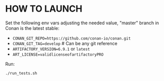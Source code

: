 

HOW TO LAUNCH
=============

Set the following env vars adjusting the needed value, "master" branch in Conan is the latest stable:

- `CONAN_GIT_REPO=https://github.com/conan-io/conan.git`
- `CONAN_GIT_TAG=develop` # Can be any git reference
- `ARTIFACTORY_VERSION=6.9.1` or `latest`
- `ART_LICENSE=validlicenseofartifactoryPRO`

Run:

`./run_tests.sh`

